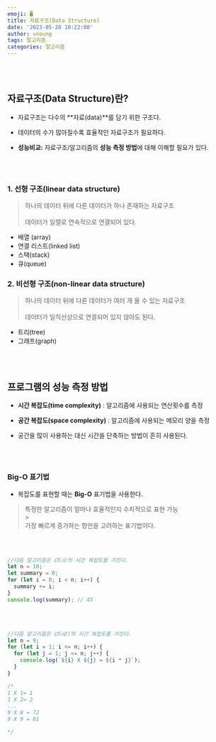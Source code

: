 ```yaml
---
emoji: 🖥
title: 자료구조(Data Structure)
date: '2023-05-20 10:22:00'
author: unoung
tags: 알고리즘
categories: 알고리즘
---
```


<br/>
<br/>

## 자료구조(Data Structure)란?

- 자료구조는 다수의 **자료(data)**를 담기 위한 구조다.

- 데이터의 수가 많아질수록 효율적인 자료구조가 필요하다.

- **성능비교:** 자료구조/알고리즘의 **성능 측정 방법**에 대해 이해할 필요가 있다.

<br/>
<br/>

### 1. 선형 구조(linear data structure)

> 하나의 데이터 뒤에 다른 데이터가 하나 존재하는 자료구조 <br/><br/>
> 데이터가 일렬로 연속적으로 연결되어 있다.

- 배열 (array)
- 연결 리스트(linked list)
- 스택(stack)
- 큐(queue)

### 2. 비선형 구조(non-linear data structure)

> 하나의 데이터 뒤에 다른 데이터가 여러 개 올 수 있는 자료구조 <br/><br/>
> 데이터가 일직선상으로 연결되어 있지 않아도 된다.

- 트리(tree)
- 그래프(graph)

<br/>
<br/>

## 프로그램의 성능 측정 방법

- **시간 복잡도(time complexity)** : 알고리즘에 사용되는 연산횟수를 측정

- **공간 복잡도(space complexity)** : 알고리즘에 사용되는 메모리 양을 측정

- 공간을 많이 사용하는 대신 시간을 단축하는 방법이 흔히 사용된다.

<br/>
<br/>

### Big-O 표기법

- 복잡도를 표현할 때는 **Big-O** 표기법을 사용한다.

> 특정한 알고리즘이 얼마나 효율적인지 수치적으로 표현 가능
> <br/> > <br/>
> 가장 빠르게 증가하는 항만을 고려하는 표기법이다.

<br/>
<br/>

```js
//다음 알고리즘은 𝑂(𝑛)의 시간 복잡도를 가진다.
let n = 10;
let summary = 0;
for (let i = 0; i < n; i++) {
  summary += i;
}
console.log(summary); // 45
```

<br/>
<br/>

```js
//다음 알고리즘은 𝑂(𝑛2)의 시간 복잡도를 가진다.
let n = 9;
for (let i = 1; i <= n; i++) {
  for (let j = 1; j <= n; j++) {
    console.log(`${i} X ${j} = ${i * j}`);
  }
}

/*
1 X 1= 1 
1 X 2= 2 
...
9 X 8 = 72 
9 X 9 = 81

*/
```

```toc

```
